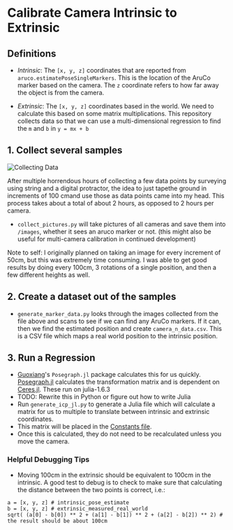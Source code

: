 # Calibrate Camera Intrinsic to Extrinsic

## Definitions

* *Intrinsic*: The `[x, y, z]` coordinates that are reported from `aruco.estimatePoseSingleMarkers`. This is the location of the AruCo marker based on the camera. The `z` coordinate refers to how far away the object is from the camera.

* *Extrinsic*: The `[x, y, z]` coordinates based in the world. We need to calculate this based on some matrix multiplications. This repository collects data so that we can use a multi-dimensional regression to find the `m` and `b` in `y = mx + b`

## 1. Collect several samples

![Collecting Data](https://github.com/mchen0037/whole-bodied-mathematics/blob/main/assets/collecting_data.gif?raw=true)

After multiple horrendous hours of collecting a few data points by surveying using string and a digital protractor, the idea to just tapethe ground in increments of 100 cmand use those as data points came into my head. This process takes about a total of about 2 hours, as opposed to 2 hours per camera.

* `collect_pictures.py` will take pictures of all cameras and save them into `/images`, whether it sees an aruco marker or not. (this might also be useful for multi-camera calibration in continued development)

Note to self: I originally planned on taking an image for every increment of 50cm, but this was extremely time consuming. I was able to get good results by doing every 100cm, 3 rotations of a single position, and then a few different heights as well.

## 2. Create a dataset out of the samples
* `generate_marker_data.py` looks through the images collected from the file above and scans to see if we can find any AruCo markers. If it can, then we find the estimated position and create `camera_n_data.csv`. This is a CSV file which maps a real world position to the intrinsic position.

## 3. Run a Regression
* [Guoxiang](https://www.github.com/gzhang8)'s `Posegraph.jl` package calculates this for us quickly. [Posegraph.jl](https://github.com/gzhang8/Posegraph.jl) calculates the transformation matrix and is dependent on [Ceres.jl](https://github.com/gzhang8/Ceres.jl). These run on julia-1.6.3
* TODO: Rewrite this in Python or figure out how to write Julia
* Run `generate_icp_jl.py` to generate a Julia file which will calculate a matrix for us to multiple to translate between intrinsic and extrinsic coordinates.
* This matrix will be placed in the [Constants file](https://github.com/mchen0037/whole-bodied-mathematics/blob/main/app/utils/constants/constants.py).
* Once this is calculated, they do not need to be recalculated unless you move the camera.

### Helpful Debugging Tips
* Moving 100cm in the extrinsic should be equivalent to 100cm in the intrinsic. A good test to debug is to check to make sure that calculating the distance between the two points is correct, i.e.:
```
a = [x, y, z] # intrinsic_pose_estimate
b = [x, y, z] # extrinsic_measured_real_world
sqrt( (a[0] - b[0]) ** 2 + (a[1] - b[1]) ** 2 + (a[2] - b[2]) ** 2) # the result should be about 100cm
```
